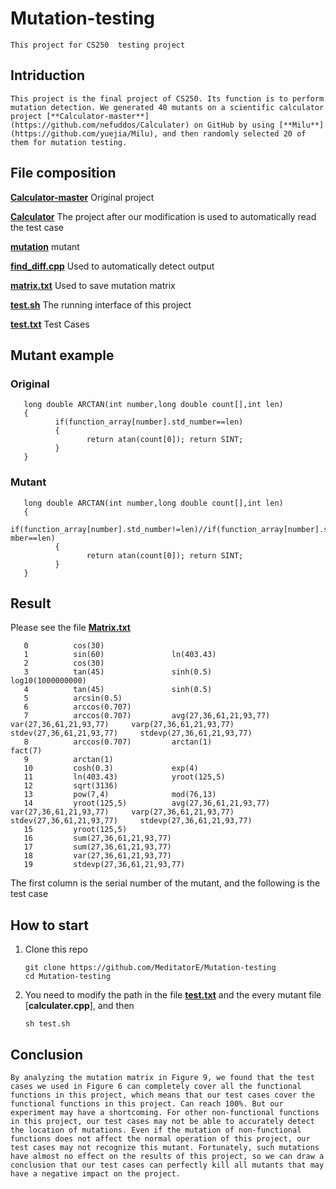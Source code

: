 # Mutation-testing
    This project for CS250  testing project
## Intriduction
    This project is the final project of CS250. Its function is to perform mutation detection. We generated 40 mutants on a scientific calculator project [**Calculator-master**](https://github.com/nefuddos/Calculater) on GitHub by using [**Milu**](https://github.com/yuejia/Milu), and then randomly selected 20 of them for mutation testing.
## File composition
[**Calculator-master**](https://github.com/MeditatorE/Mutation-testing/tree/main/Calculater-master)
Original project

[**Calculator**](https://github.com/MeditatorE/Mutation-testing/blob/main/Calculator)
The project after our modification is used to automatically read the test case

[**mutation**](https://github.com/MeditatorE/Mutation-testing/blob/main/mutation)
mutant

[**find_diff.cpp**](https://github.com/MeditatorE/Mutation-testing/blob/main/find_diff.cpp)
Used to automatically detect output

[**matrix.txt**](https://github.com/MeditatorE/Mutation-testing/blob/main/matrix.txt)
Used to save mutation matrix

[**test.sh**](https://github.com/MeditatorE/Mutation-testing/blob/main/test.sh)
The running interface of this project

[**test.txt**](https://github.com/MeditatorE/Mutation-testing/blob/main/test.txt)
Test Cases

## Mutant example
### Original
       long double ARCTAN(int number,long double count[],int len) 
       {
              if(function_array[number].std_number==len)
              {
                     return atan(count[0]); return SINT;
              } 
       }
### Mutant
       long double ARCTAN(int number,long double count[],int len) 
       {
              if(function_array[number].std_number!=len)//if(function_array[number].std_nu mber==len)
              {
                     return atan(count[0]); return SINT;
              } 
       }
## Result
Please see the file [**Matrix.txt**](https://github.com/MeditatorE/Mutation-testing/blob/main/matrix.txt)

       0          cos(30)
       1          sin(60)               ln(403.43)
       2          cos(30)
       3          tan(45)               sinh(0.5)                   log10(1000000000)
       4          tan(45)               sinh(0.5)
       5          arcsin(0.5)
       6          arccos(0.707)
       7          arccos(0.707)         avg(27,36,61,21,93,77)      var(27,36,61,21,93,77)     varp(27,36,61,21,93,77)      stdev(27,36,61,21,93,77)     stdevp(27,36,61,21,93,77)
       8          arccos(0.707)         arctan(1)                   fact(7)
       9          arctan(1)
       10         cosh(0.3)             exp(4)
       11         ln(403.43)            yroot(125,5)
       12         sqrt(3136)
       13         pow(7,4)              mod(76,13)
       14         yroot(125,5)          avg(27,36,61,21,93,77)      var(27,36,61,21,93,77)     varp(27,36,61,21,93,77)      stdev(27,36,61,21,93,77)     stdevp(27,36,61,21,93,77)
       15         yroot(125,5)
       16         sum(27,36,61,21,93,77)
       17         sum(27,36,61,21,93,77)
       18         var(27,36,61,21,93,77)
       19         stdevp(27,36,61,21,93,77)
The first column is the serial number of the mutant, and the following is the test case
## How to start
1. Clone this repo

       git clone https://github.com/MeditatorE/Mutation-testing
       cd Mutation-testing
       
2. You need to modify the path in the file [**test.txt**](https://github.com/MeditatorE/Mutation-testing/blob/main/test.sh) and the every mutant file [**calculater.cpp**], and then

       sh test.sh
       
## Conclusion
    By analyzing the mutation matrix in Figure 9, we found that the test cases we used in Figure 6 can completely cover all the functional functions in this project, which means that our test cases cover the functional functions in this project. Can reach 100%. But our experiment may have a shortcoming. For other non-functional functions in this project, our test cases may not be able to accurately detect the location of mutations. Even if the mutation of non-functional functions does not affect the normal operation of this project, our test cases may not recognize this mutant. Fortunately, such mutations have almost no effect on the results of this project, so we can draw a conclusion that our test cases can perfectly kill all mutants that may have a negative impact on the project.

